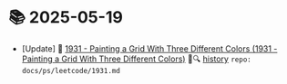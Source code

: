 # 📚 2025-05-19
- [Update] 📙 [1931 - Painting a Grid With Three Different Colors (1931 - Painting a Grid With Three Different Colors)](https://til.qriosity.dev/featured/ps/leetcode/1931) 📃🔍 [history](https://github.com/Queue-ri/TIL/commits/main/docs/ps/leetcode/1931.md?since=2025-05-19T00:00:00Z&until=2025-05-19T23:59:59Z) `repo: docs/ps/leetcode/1931.md`
